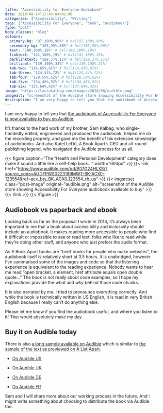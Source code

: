 ```yaml
---
title: "Accessibility for Everyone Audiobook"
date: 2018-08-14T13:44:04+01:00
categories: ["Accessibility", "Writing"]
tags: ["Accessibility For Everyone", "book", "audiobook"]
type: "post"
body_classes: "blog"
colours:
  primary-bg: "97,100%,90%" # hsl(97,100%,90%)
  secondary-bg: "103,95%,86%" # hsl(103,95%,86%)
  text: "180,100%,18%" # hsl(180,100%,18%)
  linktext: "141,100%,19%" # hsl(141,100%,19%)
  darklinktext: "189,37%,11%" # hsl(189,37%,11%)
  brilliant: "139,100%,31%" # hsl(139,100%,31%)
  tab-two: "114,65%,81%" # hsl(114,65%,81%)
  tab-three: "124,54%,72%" # hsl(124,54%,72%)
  tab-four: "129,50%,62%" # hsl(129,50%,62%)
  tab-five: "134,48%,52%" # hsl(134,48%,52%)
  tab-six: "137,64%,42%" # hsl(137,64%,42%)
image: "https://laurakalbag.com/images/2018/08/audible.png"
imagealt: "screenshot of the Audible store showing Accessibility For Everyone audiobook available to buy."
description: "I am very happy to tell you that the audiobook of Accessibility For Everyone is now available to buy on Audible."
---
```


I am very happy to tell you that [the audiobook of Accessibility For Everyone is now available to buy on Audible](https://www.audible.com/pd/B07G24HLXS/?source_code=AUDFPWS0223189MWT-BK-ACX0-123554&ref=acx_bty_BK_ACX0_123554_rh_us).<!--more-->

It’s thanks to the hard work of my brother, Sam Kalbag, who single-handedly edited, engineered and produced the audiobook, helped me do the recording properly, and gave me the benefit of his extensive knowledge of audiobooks. And also Katel LeDû, A Book Apart’s CEO and all-round publishing legend, who navigated the Audible process for us all.

{{< figure caption="The “Health and Personal Development” category does make it sound a little like a self-help book…" width="600px" >}}
  {{< link href="https://www.audible.com/pd/B07G24HLXS/?source_code=AUDFPWS0223189MWT-BK-ACX0-123554&ref=acx_bty_BK_ACX0_123554_rh_us" >}}
    {{< imgsrcset class="post-image" original="audible.png" alt="screenshot of the Audible store showing Accessibility For Everyone audiobook available to buy" >}}
  {{< /link >}}
{{< /figure >}}

## Audiobook vs paperback and ebook

Looking back as far as the proposal I wrote in 2014, it’s always been important to me that a book about accessibility and inclusivity should include an audiobook. It makes reading more accessible to people who find it difficult or impossible to see or read text, folks who like to read while they’re doing other stuff, and anyone who just prefers the audio format.

As A Book Apart books are “brief books for people who make websites”, the audiobook itself is relatively short at 3.5 hours. It is unabridged, however I’ve summarised some of the images and code so that the listening experience is equivalent to the reading experience. Nobody wants to hear me read “open bracket, a element, href attribute equals open double quote…” The book is not really about code examples, so I hope my explanations provide the *what* and *why* behind those code chunks.

It is also narrated by me. I tried to pronounce everything correctly. And while the book is technically written in US English, it is read in very British English because I really can’t do anything else.

Please let me know if you find the audiobook useful, and where you listen to it! That would absolutely make my day.

## Buy it on Audible today

There is also [a long sample available on Audible](https://www.audible.com/pd/B07G24HLXS/?source_code=AUDFPWS0223189MWT-BK-ACX0-123554&ref=acx_bty_BK_ACX0_123554_rh_us) which is similar to [the sample of the text as previewed on A List Apart](https://alistapart.com/article/planning-for-accessibility).

- [On Audible US](https://www.audible.com/pd/B07G24HLXS/?source_code=AUDFPWS0223189MWT-BK-ACX0-123554&ref=acx_bty_BK_ACX0_123554_rh_us)

- [On Audible UK](https://www.audible.co.uk/pd/B07G1SR1KQ/?source_code=AUKFrDlWS02231890H6-BK-ACX0-123554&ref=acx_bty_BK_ACX0_123554_rh_uk)

- [On Audible DE](https://www.audible.de/pd/B07G2H149K/?source_code=EKAORWS0223189009-BK-ACX0-123554&ref=acx_bty_BK_ACX0_123554_rh_de)

- [On Audible FR](https://www.audible.fr/pd/B07G2H31YF/?source_code=FRAORWS022318903B-BK-ACX0-123554&ref=acx_bty_BK_ACX0_123554_rh_fr)

Sam and I will share more about our working process in the future. And I might write something about choosing to distribute the book via Audible too.